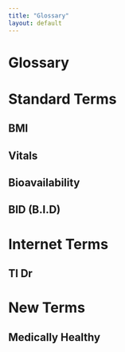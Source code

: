 ```yaml
---
title: "Glossary"
layout: default
---
```

# Glossary

# Standard Terms
## BMI
## Vitals
## Bioavailability
## BID (B.I.D)

# Internet Terms
## Tl Dr

# New Terms
## Medically Healthy